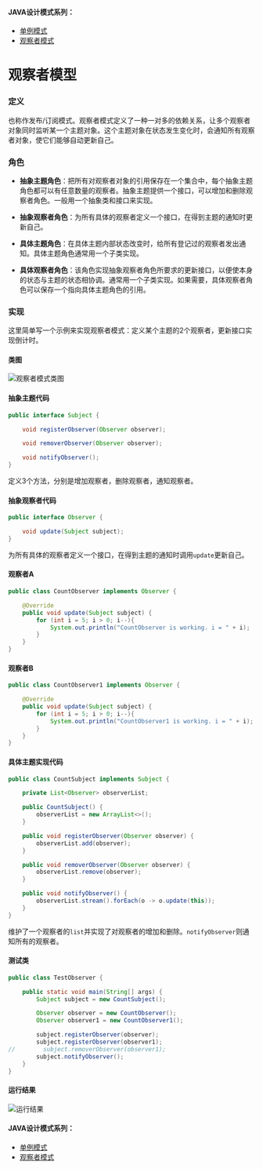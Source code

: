 #### JAVA设计模式系列：
* [单例模式](https://github.com/lishuo9527/JavaDesignPatterns/tree/master/Singleton)
* [观察者模式](https://github.com/lishuo9527/JavaDesignPatterns/tree/master/Observer)

# 观察者模型

### 定义
也称作发布/订阅模式。观察者模式定义了一种一对多的依赖关系，让多个观察者对象同时监听某一个主题对象。这个主题对象在状态发生变化时，会通知所有观察者对象，使它们能够自动更新自己。
### 角色

* **抽象主题角色**：把所有对观察者对象的引用保存在一个集合中，每个抽象主题角色都可以有任意数量的观察者。抽象主题提供一个接口，可以增加和删除观察者角色。一般用一个抽象类和接口来实现。

* **抽象观察者角色**：为所有具体的观察者定义一个接口，在得到主题的通知时更新自己。

* **具体主题角色**：在具体主题内部状态改变时，给所有登记过的观察者发出通知。具体主题角色通常用一个子类实现。

* **具体观察者角色**：该角色实现抽象观察者角色所要求的更新接口，以便使本身的状态与主题的状态相协调。通常用一个子类实现。如果需要，具体观察者角色可以保存一个指向具体主题角色的引用。

### 实现
这里简单写一个示例来实现观察者模式：定义某个主题的2个观察者，更新接口实现倒计时。

#### 类图
![观察者模式类图](https://ww4.sinaimg.cn/large/006tNc79gy1fdk28ai1dzj311w0road0.jpg)
#### 抽象主题代码

```java
public interface Subject {

    void registerObserver(Observer observer);

    void removerObserver(Observer observer);

    void notifyObserver();
}
```
定义3个方法，分别是增加观察者，删除观察者，通知观察者。

#### 抽象观察者代码

```java
public interface Observer {

    void update(Subject subject);
}
```
为所有具体的观察者定义一个接口，在得到主题的通知时调用`update`更新自己。
#### 观察者A
```java
public class CountObserver implements Observer {

    @Override
    public void update(Subject subject) {
        for (int i = 5; i > 0; i--){
            System.out.println("CountObserver is working. i = " + i);
        }
    }
}
```
#### 观察者B

```java
public class CountObserver1 implements Observer {

    @Override
    public void update(Subject subject) {
        for (int i = 5; i > 0; i--){
            System.out.println("CountObserver1 is working. i = " + i);
        }
    }
}
```
#### 具体主题实现代码

```java
public class CountSubject implements Subject {

    private List<Observer> observerList;

    public CountSubject() {
        observerList = new ArrayList<>();
    }

    public void registerObserver(Observer observer) {
        observerList.add(observer);
    }

    public void removerObserver(Observer observer) {
        observerList.remove(observer);
    }

    public void notifyObserver() {
        observerList.stream().forEach(o -> o.update(this));
    }
}
```
维护了一个观察者的`list`并实现了对观察者的增加和删除。`notifyObserver`则通知所有的观察者。

#### 测试类

```java
public class TestObserver {

    public static void main(String[] args) {
        Subject subject = new CountSubject();

        Observer observer = new CountObserver();
        Observer observer1 = new CountObserver1();

        subject.registerObserver(observer);
        subject.registerObserver(observer1);
//        subject.removerObserver(observer1);
        subject.notifyObserver();
    }
}
```
#### 运行结果

![运行结果](https://ww3.sinaimg.cn/large/006tNc79gy1fdk2iu6uhnj30l9098gn5.jpg)


#### JAVA设计模式系列：
* [单例模式](https://github.com/lishuo9527/JavaDesignPatterns/tree/master/Singleton)
* [观察者模式](https://github.com/lishuo9527/JavaDesignPatterns/tree/master/Observer)

